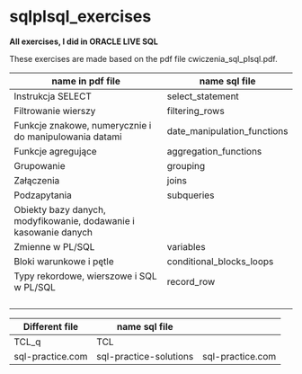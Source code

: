 # sqlplsql_exercises
**All exercises, I did in ORACLE LIVE SQL**

These exercises are made based on the pdf file cwiczenia_sql_plsql.pdf.

| name in pdf file       |  name sql file    |
|---------------------   |-------------------|
| Instrukcja SELECT      | select_statement  |
| Filtrowanie wierszy    | filtering_rows    |
| Funkcje znakowe, numerycznie i do manipulowania datami    | date_manipulation_functions |
| Funkcje agregujące     | aggregation_functions |
| Grupowanie    | grouping |
| Załączenia     | joins |
| Podzapytania   | subqueries |
| Obiekty bazy danych, modyfikowanie, dodawanie i kasowanie danych   | |
|Zmienne w PL/SQL| variables|
|Bloki warunkowe i pętle| conditional_blocks_loops|
|Typy rekordowe, wierszowe i SQL w PL/SQL|record_row  |
| |  |
| |  |
| |  |
| |  |


| Different file         |  name sql file    |             |
|---------------------   |-------------------|-------------|
| TCL_q                  |  TCL              | |
| sql-practice.com   | sql-practice-solutions | sql-practice.com|


